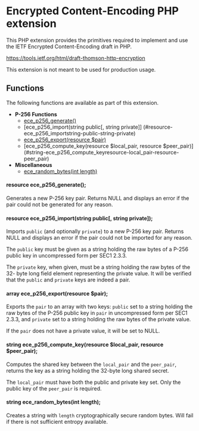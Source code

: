 # Encrypted Content-Encoding PHP extension

This PHP extension provides the primitives required to implement and use the
IETF Encrypted Content-Encoding draft in PHP.

https://tools.ietf.org/html/draft-thomson-http-encryption

This extension is not meant to be used for production usage.

## Functions

The following functions are available as part of this extension.

- **P-256 Functions**
  - [ece_p256_generate()](#resource-ece_p256_generate)
  - [ece_p256_import(string public[, string private]]
(#resource-ece_p256_importstring-public-string-private)
  - [ece_p256_export(resource $pair)](#array-ece_p256_exportresource-pair)
  - [ece_p256_compute_key(resource $local_pair, resource $peer_pair)]
(#string-ece_p256_compute_keyresource-local_pair-resource-peer_pair)
- **Miscellaneous**
  - [ece_random_bytes(int length)](#string-ece_random_bytesint-length)


#### resource ece_p256_generate();

Generates a new P-256 key pair. Returns NULL and displays an error if the pair
could not be generated for any reason.

#### resource ece_p256_import(string public[, string private]);

Imports `public` (and optionally `private`) to a new P-256 key pair. Returns
NULL and displays an error if the pair could not be imported for any reason.

The `public` key must be given as a string holding the raw bytes of a P-256
public key in uncompressed form per SEC1 2.3.3.

The `private` key, when given, must be a string holding the raw bytes of the 32-
byte long field element representing the private value. It will be verified that
the `public` and `private` keys are indeed a pair.

#### array ece_p256_export(resource $pair);

Exports the `pair` to an array with two keys: `public` set to a string holding
the raw bytes of the P-256 public key in `pair` in uncompressed form per SEC1
2.3.3, and `private` set to a string holding the raw bytes of the private value.

If the `pair` does not have a private value, it will be set to NULL.

#### string ece_p256_compute_key(resource $local_pair, resource $peer_pair);

Computes the shared key between the `local_pair` and the `peer_pair`, returns
the key as a string holding the 32-byte long shared secret.

The `local_pair` must have both the public and private key set. Only the public
key of the `peer_pair` is required.


#### string ece_random_bytes(int length);

Creates a string with `length` cryptographically secure random bytes. Will fail
if there is not sufficient entropy available.